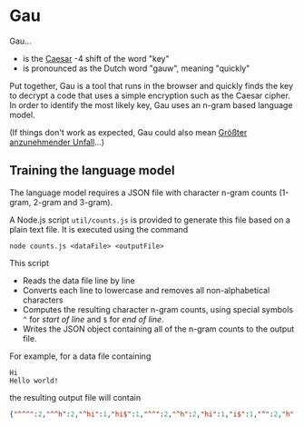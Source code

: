 # Gau

Gau...
- is the [Caesar](https://en.wikipedia.org/wiki/Caesar_cipher) -4 shift of the word "key"
- is pronounced as the Dutch word "gauw", meaning "quickly"

Put together, Gau is a tool that runs in the browser and quickly finds the key to decrypt a code that uses a simple encryption such as the Caesar cipher. In order to identify the most likely key, Gau uses an n-gram based language model.

(If things don't work as expected, Gau could also mean [Größter anzunehmender Unfall](https://folio.nzz.ch/2018/mai/ein-wort-fuer-alle-gelegenheiten)...) 

## Training the language model
The language model requires a JSON file with character n-gram counts (1-gram, 2-gram and 3-gram).

A Node.js script `util/counts.js` is provided to generate this file based on a plain text file. It is executed using the command 
```
node counts.js <dataFile> <outputFile>
```

This script
- Reads the data file line by line
- Converts each line to lowercase and removes all non-alphabetical characters
- Computes the resulting character n-gram counts, using special symbols `^` for _start of line_ and `$` for _end of line_.
- Writes the JSON object containing all of the n-gram counts to the output file.

For example, for a data file containing
```
Hi
Hello world!
```
the resulting output file will contain
```json
{"^^^":2,"^^h":2,"^hi":1,"hi$":1,"^^":2,"^h":2,"hi":1,"i$":1,"^":2,"h":2,"i":1,"$":2,"^he":1,"hel":1,"ell":1,"llo":1,"low":1,"owo":1,"wor":1,"orl":1,"rld":1,"ld$":1,"he":1,"el":1,"ll":1,"lo":1,"ow":1,"wo":1,"or":1,"rl":1,"ld":1,"d$":1,"e":1,"l":3,"o":2,"w":1,"r":1,"d":1}
```
